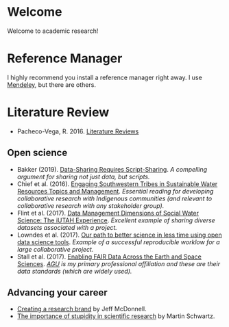 # Welcome
Welcome to academic research!

# Reference Manager
I highly recommend you install a reference manager right away. I use [Mendeley](https://www.mendeley.com/?interaction_required=true), but there are others. 

# Literature Review
- Pacheco-Vega, R. 2016. [Literature Reviews](http://www.raulpacheco.org/resources/literature-reviews/)

## Open science
 - Bakker (2019). [Data-Sharing Requires Script-Sharing](http://doi.org/10.1111/gwat.12852). _A compelling argument for sharing not just data, but scripts._
 - Chief et al. (2016). [Engaging Southwestern Tribes in Sustainable Water Resources Topics and Management](http://doi.org/10.3390/w8080350). _Essential reading for developing collaborative research with Indigenous communities (and relevant to collaborative research with any stakeholder group)._
 - Flint et al. (2017). [Data Management Dimensions of Social Water Science: The iUTAH Experience](http://doi.org/10.1111/1752-1688.12568). _Excellent example of sharing diverse datasets associated with a project._
 - Lowndes et al. (2017). [Our path to better science in less time using open data science tools](http://doi.org/10.1038/s41559-017-0160). _Example of a successful reproducible worklow for a large collaborative project._
 - Stall et al. (2017). [Enabling FAIR Data Across the Earth and Space Sciences](http://doi.org/10.1029/2017EO088425). _[AGU](http://agu.org/) is my primary professional affiliation and these are their data standards (which are widely used)._
 
## Advancing your career
 - [Creating a research brand](https://science.sciencemag.org/content/349/6249/758) by Jeff McDonnell.
 - [The importance of stupidity in scientific research](http://jcs.biologists.org/content/121/11/1771) by Martin Schwartz.

